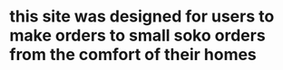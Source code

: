 # this site was designed for users to make orders to small soko orders from the comfort of their homes
